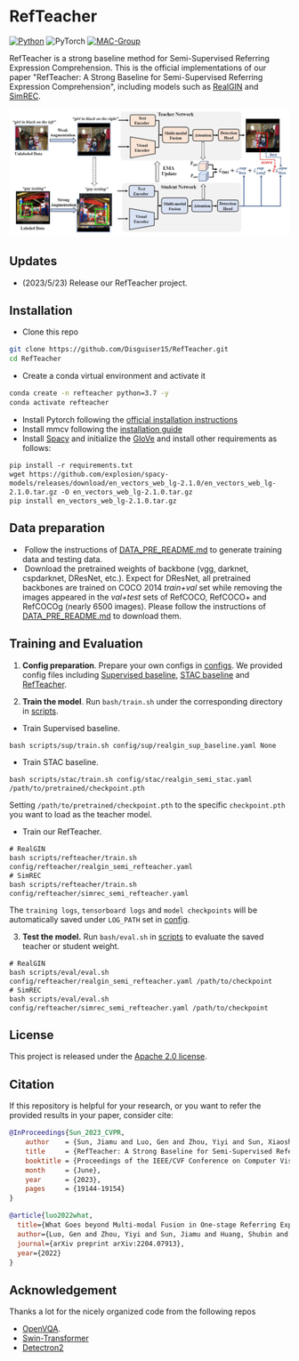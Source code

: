 # RefTeacher

[![Python](https://img.shields.io/badge/python-blue.svg)](https://www.python.org/)
![PyTorch](https://img.shields.io/badge/pytorch-%237732a8)
[![MAC-Group](https://img.shields.io/badge/mac-group-orange.svg)](https://mac.xmu.edu.cn/)

RefTeacher is a strong baseline method for Semi-Supervised Referring Expression Comprehension. This is the official implementations of our paper  "RefTeacher: A Strong Baseline for Semi-Supervised Referring Expression Comprehension", including models such as [RealGIN](https://ieeexplore.ieee.org/abstract/document/9470913) and [SimREC](https://arxiv.org/abs/2204.07913).


<p align="center">
	<img src="./misc/RefTeacher.jpg" width="800">
</p>


## Updates
- (2023/5/23) Release our RefTeacher project.

## Installation
- Clone this repo
```bash
git clone https://github.com/Disguiser15/RefTeacher.git
cd RefTeacher
```
- Create a conda virtual environment and activate it
```bash
conda create -n refteacher python=3.7 -y
conda activate refteacher
```
- Install Pytorch following the [official installation instructions](https://pytorch.org/get-started/locally/)
- Install mmcv following the [installation guide](https://github.com/open-mmlab/mmcv#installation)
- Install [Spacy](https://spacy.io/) and initialize the [GloVe](https://github-releases.githubusercontent.com/84940268/9f4d5680-4fed-11e9-9dd2-988cce16be55?X-Amz-Algorithm=AWS4-HMAC-SHA256&X-Amz-Credential=AKIAIWNJYAX4CSVEH53A%2F20210815%2Fus-east-1%2Fs3%2Faws4_request&X-Amz-Date=20210815T072922Z&X-Amz-Expires=300&X-Amz-Signature=1bd1bd4fc52057d8ac9eec7720e3dd333e63c234abead471c2df720fb8f04597&X-Amz-SignedHeaders=host&actor_id=48727989&key_id=0&repo_id=84940268&response-content-disposition=attachment%3B%20filename%3Den_vectors_web_lg-2.1.0.tar.gz&response-content-type=application%2Foctet-stream) and install other requirements as follows:
```
pip install -r requirements.txt
wget https://github.com/explosion/spacy-models/releases/download/en_vectors_web_lg-2.1.0/en_vectors_web_lg-2.1.0.tar.gz -O en_vectors_web_lg-2.1.0.tar.gz
pip install en_vectors_web_lg-2.1.0.tar.gz
```

## Data preparation

-  Follow the instructions of  [DATA_PRE_README.md](./DATA_PRE_README.md) to generate training data and testing data.
-  Download the pretrained weights of backbone (vgg, darknet, cspdarknet, DResNet, etc.).  Expect for DResNet, all pretrained backbones are trained on COCO 2014 *train+val*  set while removing the images appeared in the *val+test* sets of RefCOCO, RefCOCO+ and RefCOCOg (nearly 6500 images).  Please follow the instructions of  [DATA_PRE_README.md](./DATA_PRE_README.md) to download them.

## Training and Evaluation 

<!-- 1. Prepare your settings. To train a model, you should  modify ``./config/config.yaml``  to adjust the settings  you want. 
2. Train the model. run ` train.py`  under the main folder to start training:
```
python train.py --config ./config/config.yaml
```
3. Test the model.   Then, you can run ` test.py`  by
```
python test.py --eval-weights ./logs/simrec/1/weights/det_best.pth
```
4. Training log.  Logs are stored in ``./logs`` directory, which records the detailed training curve and accuracy per epoch. If you want to log the visualizations, please  set  ``LOG_IMAGE`` to ``True`` in ``config.yaml``.    -->

1. **Config preparation**. Prepare your own configs in [configs](./config). We provided config files including [Supervised baseline](./config/sup), [STAC baseline](./config/stac) and [RefTeacher](./config/refteacher).

2. **Train the model**. Run `bash/train.sh` under the corresponding directory in [scripts](./scripts).
- Train Supervised baseline.
```shell
bash scripts/sup/train.sh config/sup/realgin_sup_baseline.yaml None
```
- Train STAC baseline.
```shell
bash scripts/stac/train.sh config/stac/realgin_semi_stac.yaml /path/to/pretrained/checkpoint.pth
```
Setting `/path/to/pretrained/checkpoint.pth` to the specific `checkpoint.pth` you want to load as the teacher model.
- Train our RefTeacher.
```shell
# RealGIN
bash scripts/refteacher/train.sh config/refteacher/realgin_semi_refteacher.yaml
# SimREC
bash scripts/refteacher/train.sh config/refteacher/simrec_semi_refteacher.yaml
```
The `training logs`, `tensorboard logs` and `model checkpoints` will be automatically saved under `LOG_PATH` set in [config](./config).

3. **Test the model.** Run `bash/eval.sh` in [scripts](./scripts/eval) to evaluate the saved teacher or student weight.
```shell
# RealGIN
bash scripts/eval/eval.sh config/refteacher/realgin_semi_refteacher.yaml /path/to/checkpoint
# SimREC
bash scripts/eval/eval.sh config/refteacher/simrec_semi_refteacher.yaml /path/to/checkpoint
```

## License

This project is released under the [Apache 2.0 license](LICENSE).

## Citation

If this repository is helpful for your research, or you want to refer the provided results in your paper, consider cite:
```BibTeX
@InProceedings{Sun_2023_CVPR,
    author    = {Sun, Jiamu and Luo, Gen and Zhou, Yiyi and Sun, Xiaoshuai and Jiang, Guannan and Wang, Zhiyu and Ji, Rongrong},
    title     = {RefTeacher: A Strong Baseline for Semi-Supervised Referring Expression Comprehension},
    booktitle = {Proceedings of the IEEE/CVF Conference on Computer Vision and Pattern Recognition (CVPR)},
    month     = {June},
    year      = {2023},
    pages     = {19144-19154}
}
```
```BibTeX
@article{luo2022what,
  title={What Goes beyond Multi-modal Fusion in One-stage Referring Expression Comprehension: An Empirical Study},
  author={Luo, Gen and Zhou, Yiyi and Sun, Jiamu and Huang, Shubin and Sun, Xiaoshuai and Ye, Qixiang and Wu, Yongjian and Ji, Rongrong},
  journal={arXiv preprint arXiv:2204.07913},
  year={2022}
}
```
## Acknowledgement

Thanks a lot for the nicely organized code from the following repos
- [OpenVQA](https://github.com/MILVLG/openvqa).
- [Swin-Transformer](https://github.com/microsoft/Swin-Transformer)
- [Detectron2](https://github.com/facebookresearch/detectron2)

